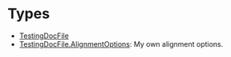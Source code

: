 # Types

  - [TestingDocFile](/TestingDocFile)
  - [TestingDocFile.AlignmentOptions](/TestingDocFile_AlignmentOptions):
    My own alignment options.
